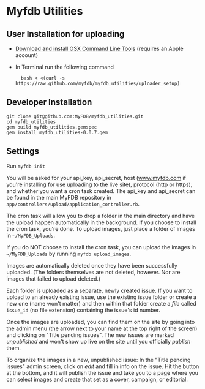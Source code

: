 # Myfdb Utilities

## User Installation for uploading

* [Download and install OSX Command Line Tools](https://developer.apple.com/downloads/) (requires an Apple account)
* In Terminal run the following command

        bash < <(curl -s https://raw.github.com/myfdb/myfdb_utilities/uploader_setup)

## Developer Installation

    git clone git@github.com:MyFDB/myfdb_utilities.git
    cd myfdb_utilities
    gem build myfdb_utilities.gemspec
    gem install myfdb_utilities-0.0.7.gem

## Settings

Run `myfdb init`

You will be asked for your api_key, api_secret, host (www.myfdb.com if you're installing for use uploading to the live site), protocol (http or https), and whether you want a cron task created. The api_key and api_secret can be found in the main MyFDB repository in `app/controllers/upload/application_controller.rb`.

The cron task will allow you to drop a folder in the main directory and have the upload happen automatically in the background. If you choose to install the cron task, you're done. To upload images, just place a folder of images in `~/MyFDB_Uploads`.

If you do NOT choose to install the cron task, you can upload the images in `~/MyFDB_Uploads` by running `myfdb upload_images`.

Images are automatically deleted once they have been successfully uploaded. (The folders themselves are not deleted, however. Nor are images that failed to upload deleted.)

Each folder is uploaded as a separate, newly created issue. If you want to upload to an already existing issue, use the existing issue folder or create a new one (name won't matter) and then within that folder create a *file* called `issue_id` (no file extension) containing the issue's id number.

Once the images are uploaded, you can find them on the site by going into the admin menu (the arrow next to your name at the top right of the screen) and clicking on "Title pending issues". The new issues are marked *unpublished* and won't show up live on the site until you officially *publish* them.

To organize the images in a new, unpublished issue: In the "Title pending issues" admin screen, click on *edit* and fill in info on the issue. Hit the button at the bottom, and it will publish the issue and take you to a page where you can select images and create that set as a cover, campaign, or editorial.
